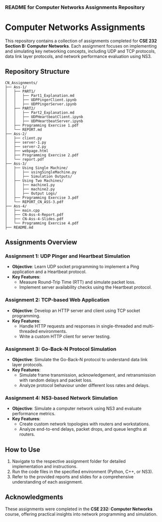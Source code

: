 ### README for Computer Networks Assignments Repository  

# Computer Networks Assignments  

This repository contains a collection of assignments completed for **CSE 232 Section B: Computer Networks**. Each assignment focuses on implementing and simulating key networking concepts, including UDP and TCP protocols, data link layer protocols, and network performance evaluation using NS3.  

## Repository Structure  

```
CN_Assignments/  
├── Ass-1/  
│   ├── PART1/  
│   │   ├── Part1_Explanation.md  
│   │   ├── UDPPingerClient.ipynb  
│   │   ├── UDPPingerServer.ipynb  
│   ├── PART2/  
│   │   ├── Part2_Explanation.md  
│   │   ├── UDPHeartbeatClient.ipynb  
│   │   ├── UDPHeartbeatServer.ipynb  
│   ├── Programming Exercise 1.pdf  
│   └── REPORT.md  
├── Ass-2/  
│   ├── client.py  
│   ├── server-1.py  
│   ├── server-2.py  
│   ├── webpage.html  
│   ├── Programming Exercise 2.pdf  
│   └── report.pdf  
├── Ass-3/  
│   ├── Using Single Machine/  
│   │   ├── usingSingleMachine.py  
│   │   ├── Simulation Outputs/  
│   ├── Using Two Machines/  
│   │   ├── machine1.py  
│   │   ├── machine2.py  
│   │   ├── Output Logs/  
│   ├── Programming Exercise 3.pdf  
│   └── REPORT_CN_ASS-3.pdf  
├── Ass-4/  
│   ├── main.cpp  
│   ├── CN-Ass-4-Report.pdf  
│   ├── CN-Ass-4-Slides.pdf  
│   └── Programming Exercise 4.pdf  
├── README.md  
```  

## Assignments Overview  

### **Assignment 1: UDP Pinger and Heartbeat Simulation**  
- **Objective**: Learn UDP socket programming to implement a Ping application and a Heartbeat protocol.  
- **Key Features**:  
  - Measure Round-Trip Time (RTT) and simulate packet loss.  
  - Implement server availability checks using the Heartbeat protocol.  

### **Assignment 2: TCP-based Web Application**  
- **Objective**: Develop an HTTP server and client using TCP socket programming.  
- **Key Features**:  
  - Handle HTTP requests and responses in single-threaded and multi-threaded environments.  
  - Write a custom HTTP client for server testing.  

### **Assignment 3: Go-Back-N Protocol Simulation**  
- **Objective**: Simulate the Go-Back-N protocol to understand data link layer protocols.  
- **Key Features**:  
  - Simulate frame transmission, acknowledgement, and retransmission with random delays and packet loss.  
  - Analyze protocol behaviour under different loss rates and delays.  

### **Assignment 4: NS3-based Network Simulation**  
- **Objective**: Simulate a computer network using NS3 and evaluate performance metrics.  
- **Key Features**:  
  - Create custom network topologies with routers and workstations.  
  - Analyze end-to-end delays, packet drops, and queue lengths at routers.  

## How to Use  

1. Navigate to the respective assignment folder for detailed implementation and instructions.  
2. Run the code files in the specified environment (Python, C++, or NS3).  
3. Refer to the provided reports and slides for a comprehensive understanding of each assignment.  

## Acknowledgments  

These assignments were completed in the **CSE 232: Computer Networks** course, offering practical insights into network programming and simulation.  
